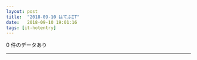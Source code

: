 ```yaml
---
layout: post
title:  "2018-09-10 はてぶIT"
date:   2018-09-10 19:01:16
tags: [it-hotentry]
---
```

0 件のデータあり

<hr>
